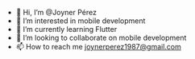 - 👋 Hi, I’m @Joyner Pérez
- 👀 I’m interested in mobile development
- 🌱 I’m currently learning Flutter
- 💞️ I’m looking to collaborate on mobile development
- 📫 How to reach me joynerperez1987@gmail.com

<!---
JoynerPerez1987/JoynerPerez1987 is a ✨ special ✨ repository because its `README.md` (this file) appears on your GitHub profile.
You can click the Preview link to take a look at your changes.
--->
